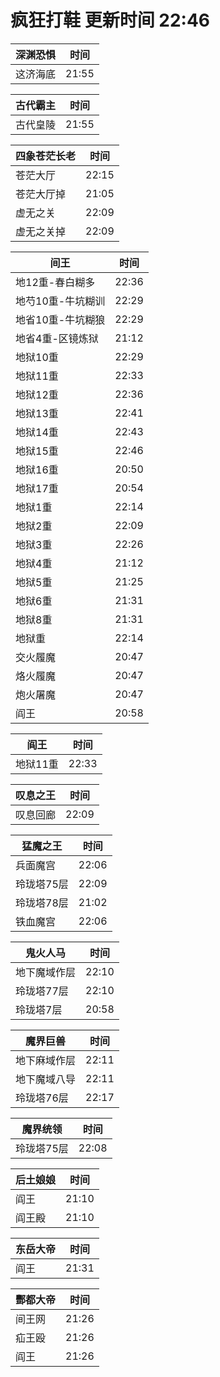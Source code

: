 # 疯狂打鞋 更新时间 22:46

| 深渊恐惧   | 时间    |
|--------|-------|
| 这济海底 | 21:55 |

| 古代霸主   | 时间    |
|--------|-------|
| 古代皇陵 | 21:55 |

| 四象苍茫长老   | 时间    |
|--------|-------|
| 苍茫大厅 | 22:15 |
| 苍茫大厅掉 | 21:05 |
| 虚无之关 | 22:09 |
| 虚无之关掉 | 22:09 |

| 间王   | 时间    |
|--------|-------|
| 地12重-春白糊多 | 22:36 |
| 地芍10重-牛坑糊训 | 22:29 |
| 地省10重-牛坑糊狼 | 22:29 |
| 地省4重-区镜炼狱 | 21:12 |
| 地狱10重 | 22:29 |
| 地狱11重 | 22:33 |
| 地狱12重 | 22:36 |
| 地狱13重 | 22:41 |
| 地狱14重 | 22:43 |
| 地狱15重 | 22:46 |
| 地狱16重 | 20:50 |
| 地狱17重 | 20:54 |
| 地狱1重 | 22:14 |
| 地狱2重 | 22:09 |
| 地狱3重 | 22:26 |
| 地狱4重 | 21:12 |
| 地狱5重 | 21:25 |
| 地狱6重 | 21:31 |
| 地狱8重 | 21:31 |
| 地狱重 | 22:14 |
| 交火履魔 | 20:47 |
| 烙火履魔 | 20:47 |
| 炮火屠魔 | 20:47 |
| 阎王 | 20:58 |

| 阎王   | 时间    |
|--------|-------|
| 地狱11重 | 22:33 |

| 叹息之王   | 时间    |
|--------|-------|
| 叹息回廊 | 22:09 |

| 猛魔之王   | 时间    |
|--------|-------|
| 兵面魔宫 | 22:06 |
| 玲珑塔75层 | 22:09 |
| 玲珑塔78层 | 21:02 |
| 铁血魔宫 | 22:06 |

| 鬼火人马   | 时间    |
|--------|-------|
| 地下魔域作层 | 22:10 |
| 玲珑塔77层 | 22:10 |
| 玲珑塔7层 | 20:58 |

| 魔界巨兽   | 时间    |
|--------|-------|
| 地下麻域作层 | 22:11 |
| 地下魔域八导 | 22:11 |
| 玲珑塔76层 | 22:17 |

| 魔界统领   | 时间    |
|--------|-------|
| 玲珑塔75层 | 22:08 |

| 后土娘娘   | 时间    |
|--------|-------|
| 阎王 | 21:10 |
| 阎王殿 | 21:10 |

| 东岳大帝   | 时间    |
|--------|-------|
| 阎王 | 21:31 |

| 酆都大帝   | 时间    |
|--------|-------|
| 间王网 | 21:26 |
| 疝王殴 | 21:26 |
| 阎王 | 21:26 |